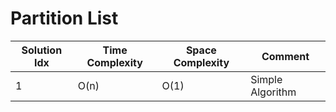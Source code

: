 # Partition List

| Solution Idx | Time Complexity | Space Complexity | Comment          |
| ------------ | --------------- | ---------------- | ---------------- |
| 1            | O(n)            | O(1)             | Simple Algorithm |
